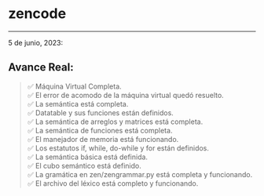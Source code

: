 # zencode
-----------------------------------------------------------
5 de junio, 2023:  

## Avance Real:
> ✅ Máquina Virtual Completa.  
> ✅ El error de acomodo de la máquina virtual quedó resuelto.  
> ✅ La semántica está completa.  
> ✅ Datatable y sus funciones están definidos.  
> ✅ La semántica de arreglos y matrices está completa.  
> ✅ La semántica de funciones está completa.  
> ✅ El manejador de memoria está funcionando.  
> ✅ Los estatutos if, while, do-while y for están definidos.  
> ✅ La semántica básica está definida.  
> ✅ El cubo semántico está definido.  
> ✅ La gramática en zen/zengrammar.py está completa y funcionando.  
> ✅ El archivo del léxico está completo y funcionando.
